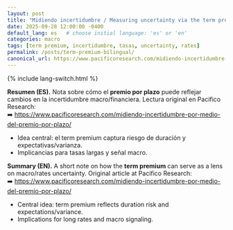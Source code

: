 ```yaml
---
layout: post
title: "Midiendo incertidumbre / Measuring uncertainty via the term premium"
date: 2025-09-28 12:00:00 -0400
default_lang: es   # choose initial language: 'es' or 'en'
categories: macro
tags: [term premium, incertidumbre, tasas, uncertainty, rates]
permalink: /posts/term-premium-bilingual/
canonical_url: https://www.pacificoresearch.com/midiendo-incertidumbre-por-medio-del-premio-por-plazo/
---
```


<p>{% include lang-switch.html %}</p>

<div data-lang="es">

**Resumen (ES).** Nota sobre cómo el **premio por plazo** puede reflejar cambios en la incertidumbre macro/financiera.
Lectura original en Pacifico Research:  
➡️ <https://www.pacificoresearch.com/midiendo-incertidumbre-por-medio-del-premio-por-plazo/>

- Idea central: el term premium captura riesgo de duración y expectativas/varianza.
- Implicancias para tasas largas y señal macro.

</div>

<div data-lang="en">

**Summary (EN).** A short note on how the **term premium** can serve as a lens on macro/rates uncertainty.
Original article at Pacifico Research:  
➡️ <https://www.pacificoresearch.com/midiendo-incertidumbre-por-medio-del-premio-por-plazo/>

- Central idea: term premium reflects duration risk and expectations/variance.
- Implications for long rates and macro signaling.

</div>
